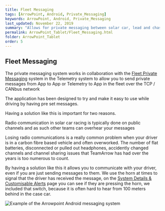 ```yaml
---
title: Fleet Messaging
tags: [ArrowPoint, Android, Private_Messaging]
keywords: ArrowPoint, Android, Private_Messaging
last_updated: November 22, 2019
summary: "Allows for private messaging between solar car, lead and chase car and the Telemetry system."
permalink: ArrowPoint_Tablet/Fleet_Messaging.html
folder: ArrowPoint_Tablet
order: 5
---
```


## Fleet Messaging
The private messaging system works in collaboration with the [Fleet Private Messaging](../ArrowPoint_Telemetry/Fleet_Messaging.html) system in the Telemetry system to allow you to send private messages from App to App or Telemetry to App in the fleet over the TCP / CANbus network

The application has been designed to try and make it easy to use while driving by having pre set messages.

Having a solution like this is important for two reasons.

Radio communication in solar car racing is typically done on public channels and as such other teams can overhear your messages

Losing radio communications is a really common problem when your driver is in a carbon fibre based vehicle and often overworked. The number of flat batteries, disconnected or pulled out headphones, accidently changed channels and channel sharing issues that TeamArrow has had over the years is too numerous to count.

By having a solution like this it allows you to communicate with your driver, even if you are just sending messages to them. We use the horn at times to signal that the driver has received the message, on the [System Details & Customisable Alerts](ArrowAndroid_SystemDetails.html) page you can see if they are pressing the horn, we included that switch, because it is often hard to hear from 100 meters behind in the case car.

![Example of the Arrowpoint Android messaging system]({{site.dox.baseurl}}/images/android_messaging.png)
